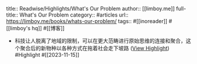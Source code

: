 title:: Readwise/Highlights/What's Our Problem
author:: [[limboy.me]]
full-title:: What's Our Problem
category:: #articles
url:: https://limboy.me/books/whats-our-problem/
tags:: #[[inoreader]] #[[limboy\'s hq]] #[[博客]]
- 科技让人脱离了地域的限制，可以在更大范畴进行原始思维的连接和聚合，这个聚合后的新物种以各种方式在拖着社会走下坡路 ([View Highlight](https://read.readwise.io/read/01hf8dvp0w0qdsbqbvxzyk14g5)) #Highlight #[[2023-11-15]]